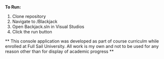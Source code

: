 **To Run:**

1. Clone repository
2. Navigate to /Blackjack
3. Open Backjack.sln in Visual Studios
4. Click the run button


** This console application was developed as part of course curriculm while enrolled at Full Sail University. All work is my own and not to be used for any reason other than for display of academic progress **
